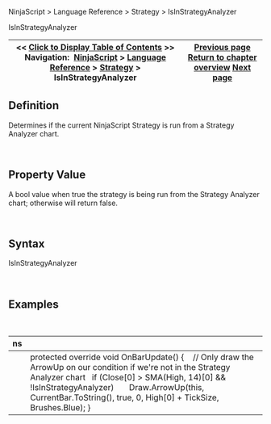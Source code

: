 ﻿


NinjaScript \> Language Reference \> Strategy \> IsInStrategyAnalyzer






















IsInStrategyAnalyzer







| \<\< [Click to Display Table of Contents](isinstrategyanalyer.md) \>\> **Navigation:**     [NinjaScript](ninjascript-1.md) \> [Language Reference](language_reference_wip-1.md) \> [Strategy](strategy-1.md) \> IsInStrategyAnalyzer | [Previous page](isinstantiatedoneachoptimizationiteration-1.md) [Return to chapter overview](strategy-1.md) [Next page](istradinghoursbreaklinevisible-1.md) |
| --- | --- |











## Definition


Determines if the current NinjaScript Strategy is run from a Strategy Analyzer chart.


 


## Property Value


A bool value when true the strategy is being run from the Strategy Analyzer chart; otherwise will return false.


 


## Syntax


IsInStrategyAnalyzer


 


## Examples


 




| ns | |
| --- | --- |
|  | protected override void OnBarUpdate() {     // Only draw the ArrowUp on our condition if we're not in the Strategy Analyzer chart    if (Close\[0] \> SMA(High, 14)\[0] \&\& !IsInStrategyAnalyzer)        Draw.ArrowUp(this, CurrentBar.ToString(), true, 0, High\[0] \+ TickSize, Brushes.Blue); } |









